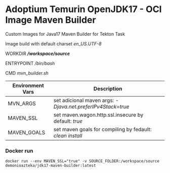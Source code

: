 # Adoptium Temurin OpenJDK17 - OCI Image Maven Builder
Custom Images for Java17 Maven Builder for Tekton Task

Image build with default charset _en_US.UTF-8_

WORKDIR ***/workspace/source***

ENTRYPOINT _/bin/bash_

CMD _mvn_builder.sh_

|Environment Vars|Description|
|---|---|
|MVN_ARGS| set adicional maven args: _-Djava.net.preferIPv4Stack=true_|
|MAVEN_SSL| set maven.wagon.http.ssl.insecure by default: _true_|
|MAVEN_GOALS| set maven goals for compiling by fedault: _clean install_|


### Docker run
```
docker run --env MAVEN_SSL="true" -v SOURCE_FOLDER:/workspace/source demonioazteka/jdk17-maven-builder:latest 
```
